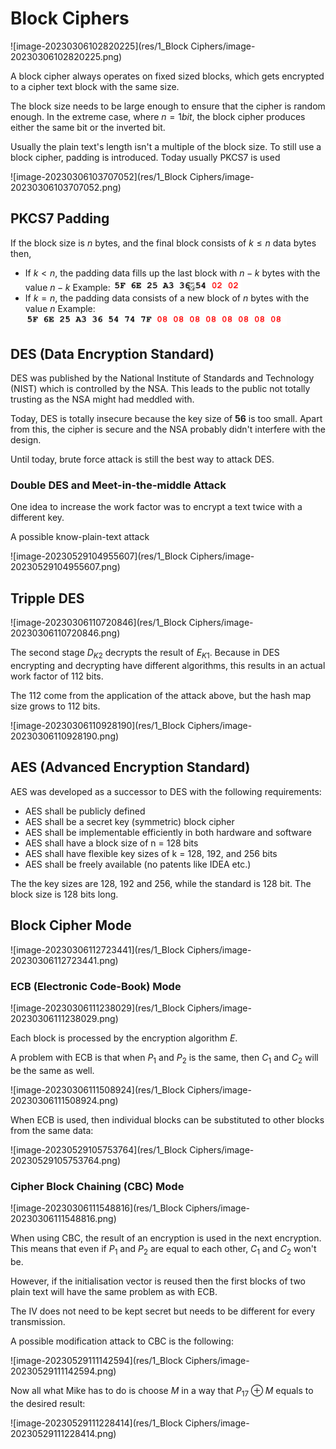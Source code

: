 # Block Ciphers

![image-20230306102820225](res/1_Block Ciphers/image-20230306102820225.png)

A block cipher always operates on fixed sized blocks, which gets encrypted to a cipher text block with the same size.

The block size needs to be large enough to ensure that the cipher is random enough. In the extreme case, where $n=1 bit$,  the block cipher produces either the same bit or the inverted bit.

Usually the plain text's length isn't a multiple of the block size. To still use a block cipher, padding is introduced. Today usually PKCS7 is used

![image-20230306103707052](res/1_Block Ciphers/image-20230306103707052.png)

## PKCS7 Padding

If the block size is $n$ bytes, and the final block consists of $k \le n$ data bytes then,

* If $k < n$, the padding data fills up the last block with $n - k$ bytes with the value $n - k$
  Example: <img src="res/1_Block Ciphers/image-20230306103543492.png" alt="image-20230306103543492" style="zoom:50%;" />
* If $k=n$, the padding data consists of a new block of $n$ bytes with the value $n$
  Example: <img src="res/1_Block Ciphers/image-20230306103558500.png" alt="image-20230306103558500" style="zoom:50%;" />

## DES (Data Encryption Standard)

DES was published by the National Institute of Standards and Technology (NIST) which is controlled by the NSA. This leads to the public not totally trusting as the NSA might had meddled with.

Today, DES is totally insecure because the key size of **56** is too small. Apart from this, the cipher is secure and the NSA probably didn't interfere with the design. 

Until today, brute force attack is still the best way to attack DES.

### Double DES and Meet-in-the-middle Attack

One idea to increase the work factor was to encrypt a text twice with a different key.

A possible know-plain-text attack

![image-20230529104955607](res/1_Block Ciphers/image-20230529104955607.png)

## Tripple DES

![image-20230306110720846](res/1_Block Ciphers/image-20230306110720846.png)

The second stage $D_{K2}$ decrypts the result of $E_{K1}$. Because in DES encrypting and decrypting have different algorithms, this results in an actual work factor of 112 bits.

The 112 come from the application of the attack above, but the hash map size grows to 112 bits.

![image-20230306110928190](res/1_Block Ciphers/image-20230306110928190.png)

## AES (Advanced Encryption Standard)

AES was developed as a successor to DES with the following requirements:

* AES shall be publicly defined
* AES shall be a secret key (symmetric) block cipher
* AES shall be implementable efficiently in both hardware and software
* AES shall have a block size of n = 128 bits
* AES shall have flexible key sizes of k = 128, 192, and 256 bits
* AES shall be freely available (no patents like IDEA etc.)

The the key sizes are 128, 192 and 256, while the standard is 128 bit. The block size is 128 bits long.

## Block Cipher Mode

![image-20230306112723441](res/1_Block Ciphers/image-20230306112723441.png)

### ECB (Electronic Code-Book) Mode

![image-20230306111238029](res/1_Block Ciphers/image-20230306111238029.png)

Each block is processed by the encryption algorithm $E$.

A problem with ECB is that when $P_1$ and $P_2$ is the same, then $C_1$ and $C_2$ will be the same as well. 

![image-20230306111508924](res/1_Block Ciphers/image-20230306111508924.png)

When ECB is used, then individual blocks can be substituted to other blocks from the same data:

![image-20230529105753764](res/1_Block Ciphers/image-20230529105753764.png)

### Cipher Block Chaining (CBC) Mode

![image-20230306111548816](res/1_Block Ciphers/image-20230306111548816.png)

When using CBC, the result of an encryption is used in the next encryption. This means that even if $P_1$ and $P_2$ are equal to each other, $C_1$ and $C_2$ won't be.

However, if the initialisation vector is reused then the first blocks of two plain text will have the same problem as with ECB.

The IV does not need to be kept secret but needs to be different for every transmission.

A possible modification attack to CBC is the following:

![image-20230529111142594](res/1_Block Ciphers/image-20230529111142594.png)

Now all what Mike has to do is choose $M$ in a way that $P_{17} \oplus M$ equals to the desired result:

![image-20230529111228414](res/1_Block Ciphers/image-20230529111228414.png)
